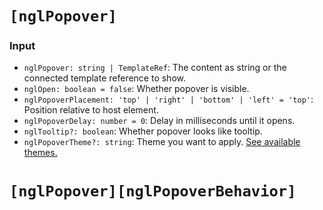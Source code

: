 # `[nglPopover]`

### Input

   * `nglPopover: string | TemplateRef`: The content as string or the connected template reference to show.
   * `nglOpen: boolean = false`: Whether popover is visible.
   * `nglPopoverPlacement: 'top' | 'right' | 'bottom' | 'left' = 'top'`: Position relative to host element.
   * `nglPopoverDelay: number = 0`: Delay in milliseconds until it opens.
   * `nglTooltip?: boolean`: Whether popover looks like tooltip.
   * `nglPopoverTheme?: string`: Theme you want to apply. [See available themes.](https://www.lightningdesignsystem.com/components/utilities/themes/#flavor-color)


# `[nglPopover][nglPopoverBehavior]`
